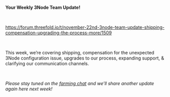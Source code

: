 **Your Weekly 3Node Team Update!**

<br/>

https://forum.threefold.io/t/november-22nd-3node-team-update-shipping-compensation-upgrading-the-process-more/1509

<br/>

This week, we’re covering shipping, compensation for the unexpected 3Node configuration issue, upgrades to our process, expanding support, & clarifying our communication channels.

<br/>

*Please stay tuned on the [farming chat](https://t.me/threefoldfarming) and we’ll share another update again here next week!*